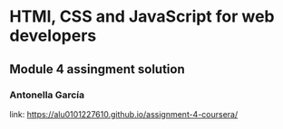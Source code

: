 # HTMl, CSS and JavaScript for web developers

## Module 4 assingment solution

### Antonella García

link: https://alu0101227610.github.io/assignment-4-coursera/